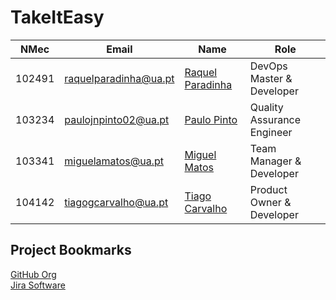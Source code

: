 # TakeItEasy

| NMec   | Email                 | Name                                                   | Role                       |
| ------ | --------------------- | ------------------------------------------------------ | -------------------------- |
| 102491 | raquelparadinha@ua.pt | [Raquel Paradinha](https://github.com/raquelparadinha) | DevOps Master & Developer  |
| 103234 | paulojnpinto02@ua.pt  | [Paulo Pinto](https://github.com/Pjnp5)                | Quality Assurance Engineer |
| 103341 | miguelamatos@ua.pt    | [Miguel Matos](https://github.com/mankings)            | Team Manager & Developer   |
| 104142 | tiagogcarvalho@ua.pt  | [Tiago Carvalho](https://github.com/tiagosora)         | Product Owner & Developer  |

## Project Bookmarks
[GitHub Org](https://github.com/tqs-TakeItEasy)  
[Jira Software](https://mankings.atlassian.net/jira/software/projects/TIE/boards/3/roadmap?shared=&atlOrigin=eyJpIjoiMTU4ZjY0ZjI5ODU2NDdlN2JiMTJlOGQ3ZWQ2ZmU2OWYiLCJwIjoiaiJ9)
